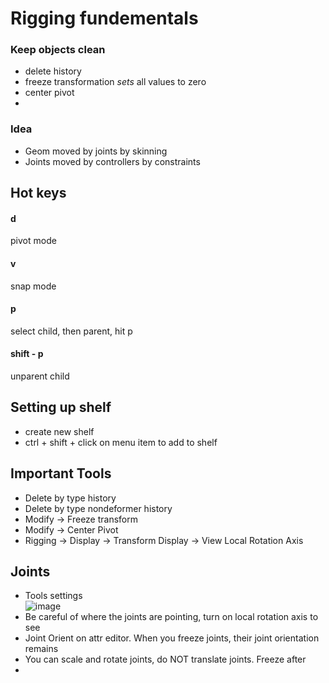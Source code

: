 # Rigging fundementals   
### Keep objects clean   
- delete history   
- freeze transformation *sets* all values to zero   
- center pivot
- 
### Idea
- Geom moved by joints by skinning
- Joints moved by controllers by constraints

## Hot keys   
#### d   
pivot mode
#### v
snap mode
#### p
select child, then parent, hit p
#### shift - p
unparent child

## Setting up shelf
- create new shelf
- ctrl + shift + click on menu item to add to shelf

## Important Tools
- Delete by type history
- Delete by type nondeformer history
- Modify -> Freeze transform
- Modify -> Center Pivot
- Rigging -> Display -> Transform Display -> View Local Rotation Axis

## Joints
- Tools settings   
![image](https://github.com/user-attachments/assets/005e2c11-bd6d-49eb-917b-bc54feaae7ad)
- Be careful of where the joints are pointing, turn on local rotation axis to see
- Joint Orient on attr editor. When you freeze joints, their joint orientation remains
- You can scale and rotate joints, do NOT translate joints. Freeze after
- 
